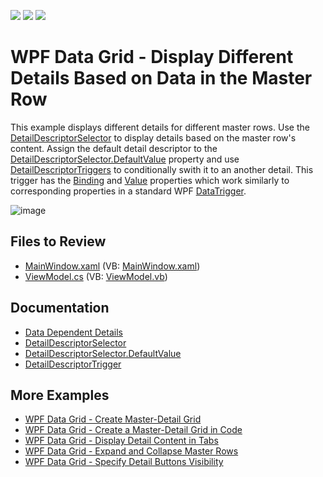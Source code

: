 <!-- default badges list -->
![](https://img.shields.io/endpoint?url=https://codecentral.devexpress.com/api/v1/VersionRange/128653562/22.2.2%2B)
[![](https://img.shields.io/badge/Open_in_DevExpress_Support_Center-FF7200?style=flat-square&logo=DevExpress&logoColor=white)](https://supportcenter.devexpress.com/ticket/details/T590724)
[![](https://img.shields.io/badge/📖_How_to_use_DevExpress_Examples-e9f6fc?style=flat-square)](https://docs.devexpress.com/GeneralInformation/403183)
<!-- default badges end -->

# WPF Data Grid - Display Different Details Based on Data in the Master Row

This example displays different details for different master rows. Use the [DetailDescriptorSelector](https://docs.devexpress.com/WPF/DevExpress.Xpf.Grid.DetailDescriptorSelector) to display details based on the master row's content. Assign the default detail descriptor to the [DetailDescriptorSelector.DefaultValue](https://docs.devexpress.com/WPF/DevExpress.Xpf.Grid.DetailDescriptorSelector.DefaultValue) property and use [DetailDescriptorTriggers](https://docs.devexpress.com/WPF/DevExpress.Xpf.Grid.DetailDescriptorTrigger) to conditionally swith it to an another detail. This trigger has the [Binding](https://docs.devexpress.com/WPF/DevExpress.Xpf.DXBinding.DXTriggerBase.Binding) and [Value](https://docs.devexpress.com/WPF/DevExpress.Xpf.DXBinding.DXTriggerBase.Value) properties which work similarly to corresponding properties in a standard WPF [DataTrigger](https://learn.microsoft.com/en-us/dotnet/api/system.windows.datatrigger).

![image](https://user-images.githubusercontent.com/65009440/208456967-be612ce5-5aa0-4989-8b93-8c64d29fc85d.png)

## Files to Review

* [MainWindow.xaml](./CS/WpfApp30/MainWindow.xaml) (VB: [MainWindow.xaml](./VB/WpfApp30/MainWindow.xaml))
* [ViewModel.cs](./CS/WpfApp30/ViewModel.cs) (VB: [ViewModel.vb](./VB/WpfApp30/ViewModel.vb))

## Documentation

* [Data Dependent Details](https://docs.devexpress.com/WPF/119850/controls-and-libraries/data-grid/master-detail/data-dependent-details)
* [DetailDescriptorSelector](https://docs.devexpress.com/WPF/DevExpress.Xpf.Grid.DetailDescriptorSelector)
* [DetailDescriptorSelector.DefaultValue](https://docs.devexpress.com/WPF/DevExpress.Xpf.Grid.DetailDescriptorSelector.DefaultValue)
* [DetailDescriptorTrigger](https://docs.devexpress.com/WPF/DevExpress.Xpf.Grid.DetailDescriptorTrigger)

## More Examples

* [WPF Data Grid - Create Master-Detail Grid](https://github.com/DevExpress-Examples/wpf-data-grid-create-master-detail-grid)
* [WPF Data Grid - Create a Master-Detail Grid in Code](https://github.com/DevExpress-Examples/wpf-data-grid-create-master-detail-grid-in-code)
* [WPF Data Grid - Display Detail Content in Tabs](https://github.com/DevExpress-Examples/wpf-data-grid-display-detail-content-in-tabs)
* [WPF Data Grid - Expand and Collapse Master Rows](https://github.com/DevExpress-Examples/expanding-and-collapsing-master-rows-e4044)
* [WPF Data Grid - Specify Detail Buttons Visibility](https://github.com/DevExpress-Examples/detail-buttons-visibility-e4050)
